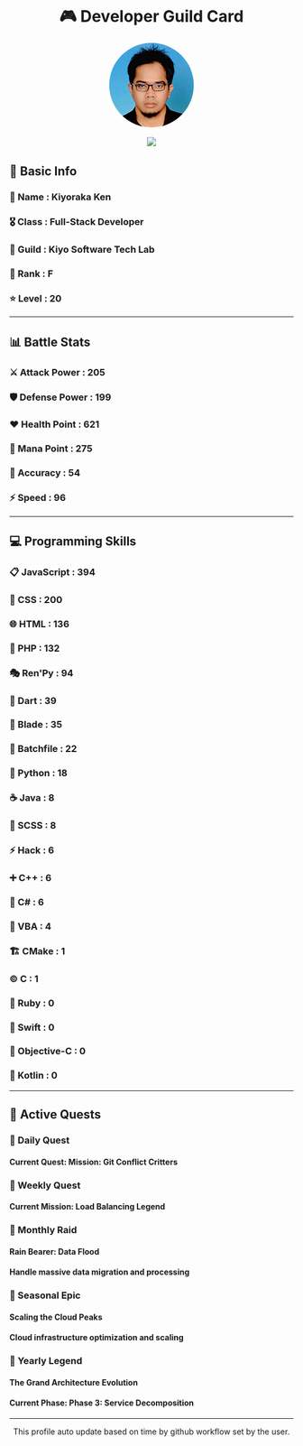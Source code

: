 <div align="center">

# 🎮 Developer Guild Card

<!-- Replace with your profile image -->
<img src="./assets/profile.png" width="150" height="150" style="border-radius: 50%"/>

![](https://komarev.com/ghpvc/?username=Kiyoraka&style=flat)
</div>

##  📌 Basic Info
### 👤 Name : Kiyoraka Ken
### 🎖️ Class : Full-Stack Developer
### 🎪 Guild : Kiyo Software Tech Lab 
### 🔰 Rank : F 
### ⭐ Level : 20

---
## 📊 Battle Stats

### ⚔️ Attack Power  : 205 
### 🛡️ Defense Power : 199 
### ❤️ Health Point  : 621 
### 🔮 Mana Point    : 275 
### 🎯 Accuracy      : 54 
### ⚡ Speed         : 96

---
## 💻 Programming Skills

### 📋 JavaScript : 394
### 🎨 CSS : 200
### 🌐 HTML : 136
### 🐘 PHP : 132
### 🎭 Ren'Py : 94
### 🎯 Dart : 39
### 📝 Blade : 35
### 📝 Batchfile : 22
### 🐍 Python : 18
### ☕ Java : 8
### 💅 SCSS : 8
### ⚡ Hack : 6
### ➕ C++ : 6
### 🎯 C# : 6
### 📝 VBA : 4
### 🏗️ CMake : 1
### ©️ C : 1
### 💎 Ruby : 0
### 🏃 Swift : 0
### 🎯 Objective-C : 0
### 🔰 Kotlin : 0

---
## 📜 Active Quests

### 🌅 Daily Quest

#### Current Quest: Mission: Git Conflict Critters

### 📅 Weekly Quest
#### Current Mission: Load Balancing Legend

### 🌙 Monthly Raid
#### Rain Bearer: Data Flood
#### Handle massive data migration and processing

### 🌠 Seasonal Epic
#### Scaling the Cloud Peaks
#### Cloud infrastructure optimization and scaling

### 👑 Yearly Legend
#### The Grand Architecture Evolution
#### Current Phase: Phase 3: Service Decomposition

---
<div align="center">
  This profile auto update based on time by github workflow set by the user.
</div>